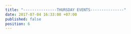 ```yaml
---
title: "---------------THURSDAY EVENTS---------------"
date: 2017-07-04 16:33:00 +07:00
published: false
position: 6
---
```


